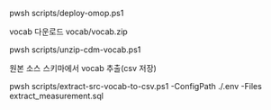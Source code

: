


pwsh scripts/deploy-omop.ps1


vocab 다운로드
vocab/vocab.zip

pwsh scripts/unzip-cdm-vocab.ps1

원본 소스 스키마에서 vocab 추출(csv 저장)

pwsh scripts/extract-src-vocab-to-csv.ps1 -ConfigPath ./.env -Files extract_measurement.sql